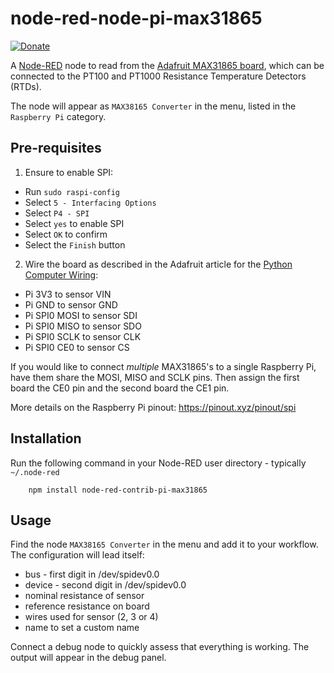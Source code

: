 node-red-node-pi-max31865
========================

[![Donate](https://img.shields.io/badge/Donate-PayPal-green.svg)](https://paypal.me/MelvinRook)

A <a href="https://nodered.org" target="_new">Node-RED</a> node to read from the <a href="https://learn.adafruit.com/adafruit-max31865-rtd-pt100-amplifier" target="_new">Adafruit MAX31865 board</a>, which can be connected to the PT100 and PT1000 Resistance Temperature Detectors (RTDs).

The node will appear as `MAX38165 Converter` in the menu, listed in the `Raspberry Pi` category.

## Pre-requisites

1. Ensure to enable SPI:

 - Run `sudo raspi-config`
 - Select `5 - Interfacing Options`
 - Select `P4 - SPI`
 - Select `yes` to enable SPI
 - Select `OK` to confirm
 - Select the `Finish` button

2. Wire the board as described in the Adafruit article for the <a href="https://learn.adafruit.com/adafruit-max31865-rtd-pt100-amplifier?view=all#python-computer-wiring-6-3" target="_new">Python Computer Wiring</a>:

 - Pi 3V3 to sensor VIN
 - Pi GND to sensor GND
 - Pi SPI0 MOSI to sensor SDI
 - Pi SPI0 MISO to sensor SDO
 - Pi SPI0 SCLK to sensor CLK
 - Pi SPI0 CE0 to sensor CS

If you would like to connect *multiple* MAX31865's to a single Raspberry Pi, have them share the MOSI, MISO and SCLK pins. Then assign the first board the CE0 pin and the second board the CE1 pin.

More details on the Raspberry Pi pinout: https://pinout.xyz/pinout/spi

## Installation

Run the following command in your Node-RED user directory - typically `~/.node-red`

        npm install node-red-contrib-pi-max31865

## Usage

Find the node `MAX38165 Converter` in the menu and add it to your workflow. The configuration will lead itself:

 - bus - first digit in /dev/spidev0.0
 - device - second digit in /dev/spidev0.0
 - nominal resistance of sensor
 - reference resistance on board
 - wires used for sensor (2, 3 or 4)
 - name to set a custom name

Connect a debug node to quickly assess that everything is working. The output will appear in the debug panel.

